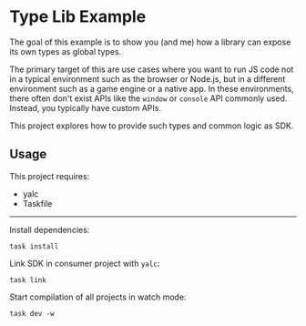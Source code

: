 # Type Lib Example

The goal of this example is to show you (and me) how a library can expose its own types as global types.

The primary target of this are use cases where you want to run JS code not in a typical environment such as the browser
or Node.js, but in a different environment such as a game engine or a native app. In these environments,
there often don't exist APIs like the `window` or `console` API commonly used. Instead, you typically have
custom APIs.

This project explores how to provide such types and common logic as SDK.

## Usage

This project requires:

- yalc
- Taskfile

---

Install dependencies:

```shell
task install
```

Link SDK in consumer project with `yalc`:

```shell
task link
```

Start compilation of all projects in watch mode:

```shell
task dev -w
```
